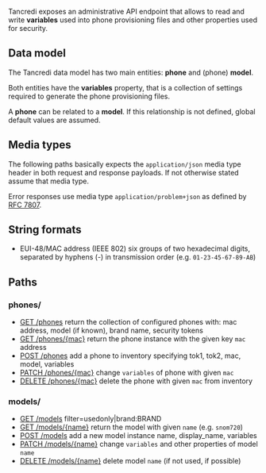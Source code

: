 Tancredi exposes an administrative API endpoint that allows to read and write
**variables** used into phone provisioning files and other properties used
for security. 

## Data model

The Tancredi data model has two main entities: **phone** and (phone) **model**.

Both entities have the **variables** property, that is a collection of settings
required to generate the phone provisioning files.

A **phone** can be related to a **model**. If this relationship is not defined,
global default values are assumed.

## Media types

The following paths basically expects the `application/json` media type header
in both request and response payloads. If not otherwise stated assume that media
type.

Error responses use media type `application/problem+json` as defined by [RFC
7807](https://tools.ietf.org/html/rfc7807).

## String formats

* EUI-48/MAC address (IEEE 802) six groups of two hexadecimal digits, separated
  by hyphens (-) in transmission order (e.g. `01-23-45-67-89-AB`)

## Paths

### phones/

* [GET /phones](getPhones) return the collection of configured phones with: mac address, model (if known), brand name, security tokens
* [GET /phones/{mac}](getPhonesMac) return the phone instance with the given key `mac` address
* [POST /phones](postPhones) add a phone to inventory specifying tok1, tok2, mac, model, variables
* [PATCH /phones/{mac}](patchPhonesMac) change `variables` of phone with given `mac` 
* [DELETE /phones/{mac}](deletePhonesMac) delete the phone with given `mac` from inventory

### models/

* [GET /models](getModels) filter=usedonly|brand:BRAND
* [GET /models/{name}](getModelsName) return the model with given `name` (e.g. `snom720`)
* [POST /models](postModels) add a new model instance name, display_name, variables
* [PATCH /models/{name}](patchModelsName) change `variables` and other properties of model `name`
* [DELETE /models/{name}](deleteModel) delete model `name` (if not used, if possible)